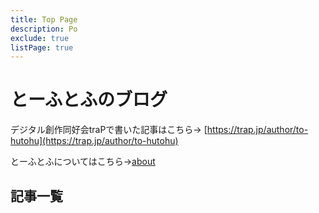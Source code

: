 ```yaml
---
title: Top Page
description: Po
exclude: true
listPage: true
---
```


# とーふとふのブログ
デジタル創作同好会traPで書いた記事はこちら→ [https://trap.jp/author/to-hutohu](https://trap.jp/author/to-hutohu)

とーふとふについてはこちら→[about](/about/)


## 記事一覧
<Articles :pages="this.$site.pages"/>

